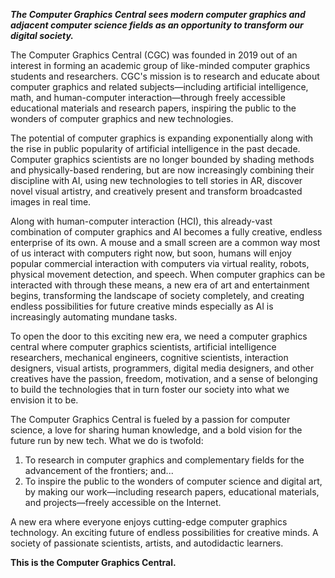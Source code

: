 **_The Computer Graphics Central sees modern computer graphics and adjacent
computer science fields as an opportunity to transform our digital society._**

The Computer Graphics Central (CGC) was founded in 2019 out of an interest in
forming an academic group of like-minded computer graphics students and
researchers. CGC's mission is to research and educate about computer graphics
and related subjects—including artificial intelligence, math, and human-computer
interaction—through freely accessible educational materials and research papers,
inspiring the public to the wonders of computer graphics and new technologies.

The potential of computer graphics is expanding exponentially along with the
rise in public popularity of artificial intelligence in the past decade.
Computer graphics scientists are no longer bounded by shading methods and
physically-based rendering, but are now increasingly combining their discipline
with AI, using new technologies to tell stories in AR, discover novel visual
artistry, and creatively present and transform broadcasted images in real time.

Along with human-computer interaction (HCI), this already-vast combination of
computer graphics and AI becomes a fully creative, endless enterprise of its
own. A mouse and a small screen are a common way most of us interact with
computers right now, but soon, humans will enjoy popular commercial interaction
with computers via virtual reality, robots, physical movement detection, and
speech. When computer graphics can be interacted with through these means, a new
era of art and entertainment begins, transforming the landscape of society
completely, and creating endless possibilities for future creative minds
especially as AI is increasingly automating mundane tasks.

To open the door to this exciting new era, we need a computer graphics central
where computer graphics scientists, artificial intelligence researchers,
mechanical engineers, cognitive scientists, interaction designers, visual
artists, programmers, digital media designers, and other creatives have the
passion, freedom, motivation, and a sense of belonging to build the technologies
that in turn foster our society into what we envision it to be.

The Computer Graphics Central is fueled by a passion for computer science, a
love for sharing human knowledge, and a bold vision for the future run by new
tech. What we do is twofold:

1. To research in computer graphics and complementary fields for the advancement
of the frontiers; and...
2. To inspire the public to the wonders of computer science and digital art, by
   making our work—including research papers, educational materials, and
   projects—freely accessible on the Internet.

A new era where everyone enjoys cutting-edge computer graphics technology. An
exciting future of endless possibilities for creative minds. A society of
passionate scientists, artists, and autodidactic learners.

**This is the Computer Graphics Central.**
